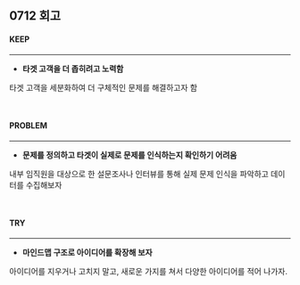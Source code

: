 ## 0712 회고

#### KEEP
---
- **타겟 고객을 더 좁히려고 노력함**  

타겟 고객을 세분화하여 더 구체적인 문제를 해결하고자 함 

<br/>  

#### PROBLEM
---
- **문제를 정의하고 타겟이 실제로 문제를 인식하는지 확인하기 어려움**  

내부 임직원을 대상으로 한 설문조사나 인터뷰를 통해 실제 문제 인식을 파악하고 데이터를 수집해보자  

<br/>

#### TRY
---
- **마인드맵 구조로 아이디어를 확장해 보자**  

아이디어를 지우거나 고치지 말고, 새로운 가지를 쳐서 다양한 아이디어를 적어 나가자.

<br/>